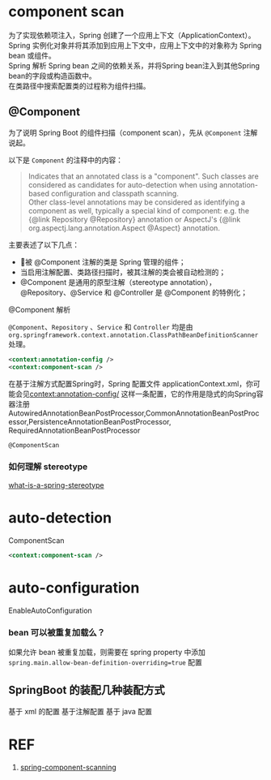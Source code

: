 
# component scan
为了实现依赖项注入，Spring 创建了一个应用上下文（ApplicationContext）。  
Spring 实例化对象并将其添加到应用上下文中，应用上下文中的对象称为 Spring bean 或组件。  
Spring 解析 Spring bean 之间的依赖关系，并将Spring bean注入到其他Spring bean的字段或构造函数中。  
在类路径中搜索配置类的过程称为组件扫描。


## @Component 

为了说明 Spring Boot 的组件扫描（component scan），先从 `@Component` 注解说起。 

以下是 `Component` 的注释中的内容：
>Indicates that an annotated class is a "component".
Such classes are considered as candidates for auto-detection
when using annotation-based configuration and classpath scanning.  
Other class-level annotations may be considered as identifying
a component as well, typically a special kind of component:
e.g. the {@link Repository @Repository} annotation or AspectJ's
{@link org.aspectj.lang.annotation.Aspect @Aspect} annotation.

主要表述了以下几点：
- 被 @Component 注解的类是 Spring 管理的组件；
- 当启用注解配置、类路径扫描时，被其注解的类会被自动检测的；
- @Component 是通用的原型注解（stereotype annotation），@Repository、@Service 和 @Controller 是 @Component 的特例化；


@Component 解析

`@Component`、`Repository` 、`Service` 和 `Controller` 均是由 `org.springframework.context.annotation.ClassPathBeanDefinitionScanner` 处理。

```xml
<context:annotation-config />
<context:component-scan />
```


在基于注解方式配置Spring时，Spring 配置文件 applicationContext.xml，你可能会见<context:annotation-config/> 这样一条配置，它的作用是隐式的向Spring容器注册
AutowiredAnnotationBeanPostProcessor,CommonAnnotationBeanPostProcessor,PersistenceAnnotationBeanPostProcessor,
RequiredAnnotationBeanPostProcessor 

`@ComponentScan` 

### 如何理解 stereotype 

[what-is-a-spring-stereotype](https://stackoverflow.com/questions/14756486/what-is-a-spring-stereotype)


# auto-detection

ComponentScan

```xml
<context:component-scan />
```


# auto-configuration


EnableAutoConfiguration


### bean 可以被重复加载么？


如果允许 bean 被重复加载，则需要在 spring property 中添加 
`spring.main.allow-bean-definition-overriding=true` 配置


## SpringBoot 的装配几种装配方式

基于 xml 的配置 
基于注解配置
基于 java 配置


# REF
1. [spring-component-scanning](https://reflectoring.io/spring-component-scanning/)